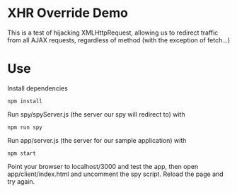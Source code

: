 # XHR Override Demo

This is a test of hijacking XMLHttpRequest, allowing us to redirect traffic from all AJAX requests, regardless of method (with the exception of fetch...)

# Use
Install dependencies
```
npm install
```

Run spy/spyServer.js (the server our spy will redirect to) with 
```
npm run spy
```

Run app/server.js (the server for our sample application) with 
```
npm start
```

Point your browser to localhost/3000 and test the app, then open app/client/index.html and uncomment the spy script.
Reload the page and try again.